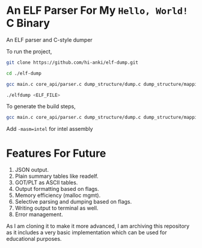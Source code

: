 # An ELF Parser For My `Hello, World!` C Binary

An ELF parser and C-style dumper

To run the project,
```bash
git clone https://github.com/hi-anki/elf-dump.git

cd ./elf-dump

gcc main.c core_api/parser.c dump_structure/dump.c dump_structure/mappings.c -o elfdump

./elfdump <ELF_FILE>
```

To generate the build steps,
```bash
gcc main.c core_api/parser.c dump_structure/dump.c dump_structure/mappings.c -o elfdump -save-temps
```

Add `-masm=intel` for intel assembly

# Features For Future

1. JSON output.
2. Plain summary tables like readelf.
3. GOT/PLT as ASCII tables.
4. Output formatting based on flags.
5. Memory efficiency (malloc mgmt).
6. Selective parsing and dumping based on flags.
7. Writing output to terminal as well.
8. Error management.

As I am cloning it to make it more advanced, I am archiving this repository as it includes a very basic implementation which can be used for educational purposes.